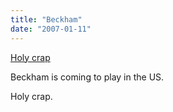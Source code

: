 ```yaml
---
title: "Beckham"
date: "2007-01-11"
---
```


[Holy crap](http://soccernet.espn.go.com/columns/story?id=399503&root=mls25&cc=5901)

Beckham is coming to play in the US.

Holy crap.
